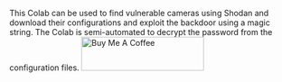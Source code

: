 This Colab can be used to find vulnerable cameras using Shodan and download their configurations and exploit the backdoor using a magic string. The Colab is semi-automated to decrypt the password from the configuration files.
<a href="https://www.buymeacoffee.com/saz.codes" target="_blank"><img src="https://cdn.buymeacoffee.com/buttons/v2/default-yellow.png" alt="Buy Me A Coffee" style="height: 60px !important;width: 217px !important;" ></a>
